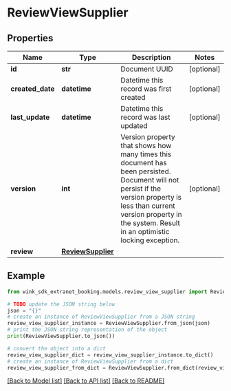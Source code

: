 # ReviewViewSupplier


## Properties

Name | Type | Description | Notes
------------ | ------------- | ------------- | -------------
**id** | **str** | Document UUID | [optional] 
**created_date** | **datetime** | Datetime this record was first created | [optional] 
**last_update** | **datetime** | Datetime this record was last updated | [optional] 
**version** | **int** | Version property that shows how many times this document has been persisted. Document will not persist if the version property is less than current version property in the system. Result in an optimistic locking exception. | [optional] 
**review** | [**ReviewSupplier**](ReviewSupplier.md) |  | 

## Example

```python
from wink_sdk_extranet_booking.models.review_view_supplier import ReviewViewSupplier

# TODO update the JSON string below
json = "{}"
# create an instance of ReviewViewSupplier from a JSON string
review_view_supplier_instance = ReviewViewSupplier.from_json(json)
# print the JSON string representation of the object
print(ReviewViewSupplier.to_json())

# convert the object into a dict
review_view_supplier_dict = review_view_supplier_instance.to_dict()
# create an instance of ReviewViewSupplier from a dict
review_view_supplier_from_dict = ReviewViewSupplier.from_dict(review_view_supplier_dict)
```
[[Back to Model list]](../README.md#documentation-for-models) [[Back to API list]](../README.md#documentation-for-api-endpoints) [[Back to README]](../README.md)


